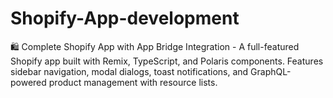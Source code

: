 # Shopify-App-development
🛍️ Complete Shopify App with App Bridge Integration - A full-featured Shopify app built with Remix, TypeScript, and Polaris components. Features sidebar navigation, modal dialogs, toast notifications, and GraphQL-powered product management with resource lists.
